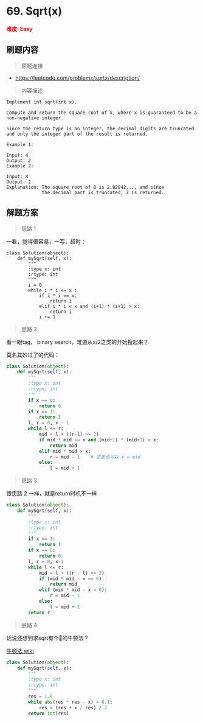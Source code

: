 # 69. Sqrt(x)

**<font color=red>难度: Easy</font>**

## 刷题内容

> 原题连接

* https://leetcode.com/problems/sqrtx/description/

> 内容描述

```
Implement int sqrt(int x).

Compute and return the square root of x, where x is guaranteed to be a non-negative integer.

Since the return type is an integer, the decimal digits are truncated and only the integer part of the result is returned.

Example 1:

Input: 4
Output: 2
Example 2:

Input: 8
Output: 2
Explanation: The square root of 8 is 2.82842..., and since 
             the decimal part is truncated, 2 is returned.
```

## 解题方案

> 思路 1

一看，觉得很容易，一写，超时：

```
class Solution(object):
    def mySqrt(self, x):
        """
        :type x: int
        :rtype: int
        """
        i = 0
        while i * i <= x :
        	if i * i == x:
        		return i 
        	elif i * i < x and (i+1) * (i+1) > x:
        		return i
        	i += 1
```

> 思路 2

看一眼tag， binary search，难道从x/2之类的开始搜起来？

莫名其妙过了的代码：

```python
class Solution(object):
    def mySqrt(self, x):
        """
        :type x: int
        :rtype: int
        """
        if x == 0:
            return 0
        if x == 1:
            return 1
        l, r = 0, x - 1
        while l <= r:
            mid = l + ((r-l) >> 1)
            if mid * mid <= x and (mid+1) * (mid+1) > x:
                return mid
            elif mid * mid > x:
                r = mid - 1    # 这里也可以 r = mid
            else:
                l = mid + 1
```
> 思路 3

跟思路 2 一样，就是return时机不一样

```python
class Solution(object):
    def mySqrt(self, x):
        """
        :type x: int
        :rtype: int
        """
        if x == 1:
            return 1
        if x == 0:
            return 0
        l, r = 0, x-1
        while l <= r:
            mid = l + ((r - l) >> 2)
            if (mid * mid - x == 0):
                return mid
            elif (mid * mid - x > 0):
                r = mid - 1
            else:
                l = mid + 1
        return r
```
> 思路 4

话说还想到求sqrt有个🐂的牛顿法？

[牛顿法 wiki](https://zh.wikipedia.org/wiki/牛顿法)



```python
class Solution(object):
    def mySqrt(self, x):
        """
        :type x: int
        :rtype: int
        """
        res = 1.0
        while abs(res * res - x) > 0.1:
            res = (res + x / res) / 2
        return int(res)
```
